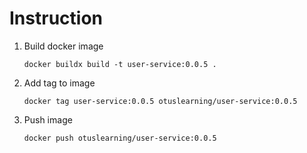 # Instruction
1. Build docker image
    ```shell
    docker buildx build -t user-service:0.0.5 .
    ```
2. Add tag to image
    ```shell
    docker tag user-service:0.0.5 otuslearning/user-service:0.0.5
    ```
3. Push image
    ```shell
    docker push otuslearning/user-service:0.0.5
    ```